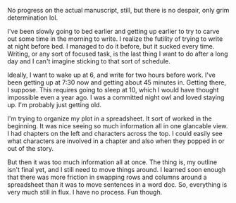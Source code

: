No progress on the actual manuscript, still, but there is no despair, only grim determination lol. 

I've been slowly going to bed earlier and getting up earlier to try to carve out some time in the morning to write. I realize the futility of trying to write at night before bed. I managed to do it before, but it sucked every time. Writing, or any sort of focused task, is the last thing I want to do after a long day and I can't imagine sticking to that sort of schedule. 

Ideally, I want to wake up at 6, and write for two hours before work. I've been getting up at 7:30 now and getting about 45 minutes in. Getting there, I suppose. This requires going to sleep at 10, which I would have thought impossible even a year ago. I was a committed night owl and loved staying up. I'm probably just getting old.

I'm trying to organize my plot in a spreadsheet. It sort of worked in the beginning. It was nice seeing so much information all in one glancable view. I had chapters on the left and characters across the top. I could easily see what characters are involved in a chapter and also when they popped in or out of the story. 

But then it was too much information all at once. The thing is, my outline isn't final  yet, and I still need to move things around. I learned soon enough that there was more friction in swapping rows and columns around a spreadsheet than it was to move sentences in a word doc. So, everything is very much still in flux. I have no process. Fun though.